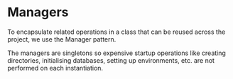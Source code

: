 # Managers

To encapsulate related operations in a class that can be reused across the project, we use the Manager pattern.

The managers are singletons so expensive startup operations like creating directories, initialising databases, setting up environments, etc. are not performed on each instantiation.

